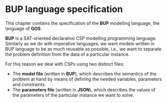 

# BUP language specification

This chapter contains the specification of the **BUP** modelling language, the language of **GOS**. 

**BUP** is a SAT-oriented declarative CSP modelling programming language. Similarly as we do with imperative languages, we want models written in BUP language to be as much reusable as possible, i.e., we want to separate the problem definition from the data of a particular instance.

For this reason we deal with CSPs using two distinct files: 
- The **model file** (written in **BUP**), which describes the semantics of the problem at hand by means of defining the needed variables, parameters and constraints.
- The **parameters file** (written in **JSON**), which describes the values of the parameters of the particular instance we want to solve.
